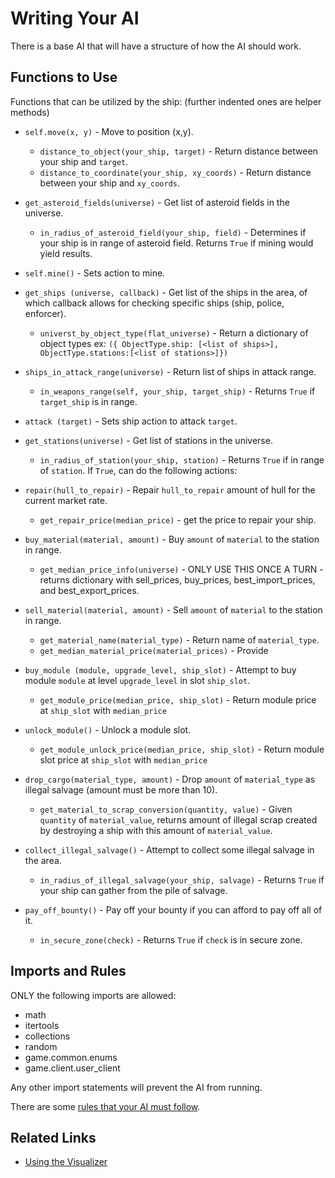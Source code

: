 # Writing Your AI

There is a base AI that will have a structure of how the AI should work. 
 
## Functions to Use

Functions that can be utilized by the ship: (further indented ones are helper methods)

* `self.move(x, y)` - Move to position (x,y).
  * `distance_to_object(your_ship, target)` - Return distance between your ship and `target`.
  * `distance_to_coordinate(your_ship, xy_coords)` - Return distance between your ship and `xy_coords`.

* `get_asteroid_fields(universe)` - Get list of asteroid fields in the universe.
  * `in_radius_of_asteroid_field(your_ship, field)` - Determines if your ship is in range of asteroid field. Returns `True` if mining would yield results.
* `self.mine()` - Sets action to mine.

* `get_ships (universe, callback)` - Get list of the ships in the area, of which callback allows for checking specific ships (ship, police, enforcer).
  * `universt_by_object_type(flat_universe)` - Return a dictionary of object types ex: `({ ObjectType.ship: [<list of ships>], ObjectType.stations:[<list of stations>]})`

* `ships_in_attack_range(universe)` - Return list of ships in attack range.
  * `in_weapons_range(self, your_ship, target_ship)` - Returns `True` if `target_ship` is in range.
* `attack (target)` - Sets ship action to attack `target`.

* `get_stations(universe)` - Get list of stations in the universe.
  * `in_radius_of_station(your_ship, station)` - Returns `True` if in range of `station`. If `True`, can do the following actions:
* `repair(hull_to_repair)` - Repair `hull_to_repair` amount of hull for the current market rate.
  * `get_repair_price(median_price)` - get the price to repair your ship.
* `buy_material(material, amount)` - Buy `amount` of `material` to the station in range.
  * `get_median_price_info(universe)` - ONLY USE THIS ONCE A TURN - returns dictionary with sell_prices, buy_prices, best_import_prices, and best_export_prices.
* `sell_material(material, amount)` - Sell `amount` of `material` to the station in range.
  * `get_material_name(material_type)` - Return name of `material_type`.
  * `get_median_material_price(material_prices)` - Provide 
* `buy_module (module, upgrade_level, ship_slot)` - Attempt to buy module `module` at level `upgrade_level` in slot `ship_slot`.
  * `get_module_price(median_price, ship_slot)` - Return module price at `ship_slot` with `median_price`
* `unlock_module()` - Unlock a module slot.
  * `get_module_unlock_price(median_price, ship_slot)` - Return module slot price at `ship_slot` with `median_price`

* `drop_cargo(material_type, amount)` - Drop `amount` of `material_type` as illegal salvage (amount must be more than 10).
  * `get_material_to_scrap_conversion(quantity, value)` - Given `quantity` of `material_value`, returns amount of illegal scrap created by destroying a ship with this amount of `material_value`.
* `collect_illegal_salvage()` - Attempt to collect some illegal salvage in the area.
  * `in_radius_of_illegal_salvage(your_ship, salvage)` - Returns `True` if your ship can gather from the pile of salvage.
* `pay_off_bounty()` - Pay off your bounty if you can afford to pay off all of it.
  * `in_secure_zone(check)` - Returns `True` if `check` is in secure zone.

## Imports and Rules

ONLY the following imports are allowed:
  * math
  * itertools
  * collections
  * random
  * game.common.enums
  * game.client.user_client
  
Any other import statements will prevent the AI from running.


There are some [rules that your AI must follow](rules.html).

## Related Links
* [Using the Visualizer](using_the_visualizer.html)